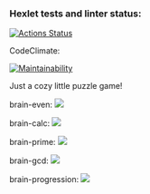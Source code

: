 ### Hexlet tests and linter status:
[![Actions Status](https://github.com/JMURv/python-project-lvl1/workflows/hexlet-check/badge.svg)](https://github.com/JMURv/python-project-lvl1/actions)

CodeClimate:

[![Maintainability](https://api.codeclimate.com/v1/badges/ff7bbed1964083b77720/maintainability)](https://codeclimate.com/github/JMURv/python-project-lvl1/maintainability)

Just a cozy little puzzle game!

brain-even: <a href="https://asciinema.org/a/rwkAoLuMTCyKfQjmxS0IK7D8F" target="_blank"><img src="https://asciinema.org/a/rwkAoLuMTCyKfQjmxS0IK7D8F.svg" /></a>

brain-calc: <a href="https://asciinema.org/a/VseWd8argvQ2oxVpsNpr4MGjT" target="_blank"><img src="https://asciinema.org/a/VseWd8argvQ2oxVpsNpr4MGjT.svg" /></a>

brain-prime: <a href="https://asciinema.org/a/XOQzdgnRFuz2Bz3ih7NlVdTUn" target="_blank"><img src="https://asciinema.org/a/XOQzdgnRFuz2Bz3ih7NlVdTUn.svg" /></a>

brain-gcd: <a href="https://asciinema.org/a/LL1HViotYPkMJZrxABhtZzCXW" target="_blank"><img src="https://asciinema.org/a/LL1HViotYPkMJZrxABhtZzCXW.svg" /></a>

brain-progression: <a href="https://asciinema.org/a/nmKHQHhevJiOkI6YeWGb8yElF" target="_blank"><img src="https://asciinema.org/a/nmKHQHhevJiOkI6YeWGb8yElF.svg" /></a>
